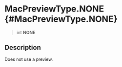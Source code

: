 MacPreviewType.NONE {#MacPreviewType.NONE}
===================

> int **NONE**

Description
-----------

Does not use a preview.
